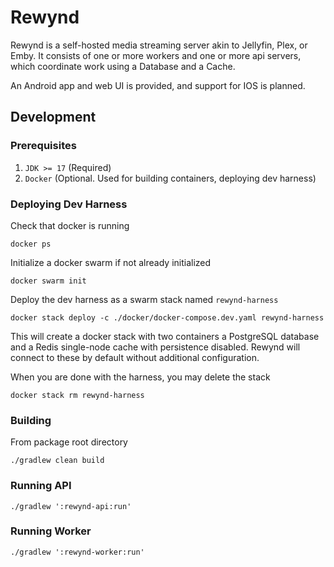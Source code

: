 # Rewynd

Rewynd is a self-hosted media streaming server akin to Jellyfin, Plex, or Emby. It consists of one or more workers and one or more api servers, which coordinate work using a Database and a Cache. 

An Android app and web UI is provided, and support for IOS is planned.

## Development

### Prerequisites
1. `JDK >= 17` (Required)
2. `Docker` (Optional. Used for building containers, deploying dev harness)

### Deploying Dev Harness
Check that docker is running
```shell
docker ps
```

Initialize a docker swarm if not already initialized
```shell
docker swarm init
```

Deploy the dev harness as a swarm stack named `rewynd-harness`
```shell
docker stack deploy -c ./docker/docker-compose.dev.yaml rewynd-harness
```
This will create a docker stack with two containers a PostgreSQL database and a Redis single-node cache with persistence disabled. Rewynd will connect to these by default without additional configuration.

When you are done with the harness, you may delete the stack
```shell
docker stack rm rewynd-harness
```

### Building
From package root directory
```shell
./gradlew clean build
```

### Running API
```shell
./gradlew ':rewynd-api:run'
```

### Running Worker
```shell
./gradlew ':rewynd-worker:run'
```